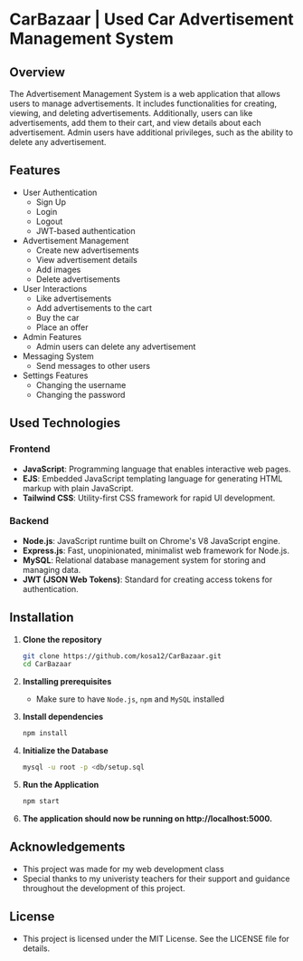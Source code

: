 # CarBazaar | Used Car Advertisement Management System

## Overview

The Advertisement Management System is a web application that allows users to manage advertisements. It includes functionalities for creating, viewing, and deleting advertisements. Additionally, users can like advertisements, add them to their cart, and view details about each advertisement. Admin users have additional privileges, such as the ability to delete any advertisement.

## Features

- User Authentication
  - Sign Up
  - Login
  - Logout
  - JWT-based authentication
- Advertisement Management
  - Create new advertisements
  - View advertisement details
  - Add images
  - Delete advertisements
- User Interactions
  - Like advertisements
  - Add advertisements to the cart
  - Buy the car
  - Place an offer 
- Admin Features
  - Admin users can delete any advertisement
- Messaging System
  - Send messages to other users
- Settings Features
  - Changing the username
  - Changing the password
 
## Used Technologies

### Frontend

- **JavaScript**: Programming language that enables interactive web pages.
- **EJS**: Embedded JavaScript templating language for generating HTML markup with plain JavaScript.
- **Tailwind CSS**: Utility-first CSS framework for rapid UI development.

### Backend

- **Node.js**: JavaScript runtime built on Chrome's V8 JavaScript engine.
- **Express.js**: Fast, unopinionated, minimalist web framework for Node.js.
- **MySQL**: Relational database management system for storing and managing data.
- **JWT (JSON Web Tokens)**: Standard for creating access tokens for authentication.

  
## Installation

1. **Clone the repository**
   ```sh
   git clone https://github.com/kosa12/CarBazaar.git
   cd CarBazaar

2. **Installing prerequisites**
    - Make sure to have `Node.js`, `npm` and `MySQL` installed

3. **Install dependencies**
   ```sh
   npm install

4. **Initialize the Database**
   ```sh
   mysql -u root -p <db/setup.sql

5. **Run the Application**
   ```sh
   npm start

6. **The application should now be running on http://localhost:5000.**


## Acknowledgements
  - This project was made for my web development class
  - Special thanks to my univeristy teachers for their support and guidance throughout the development of this project.


## License
- This project is licensed under the MIT License. See the LICENSE file for details.
   
